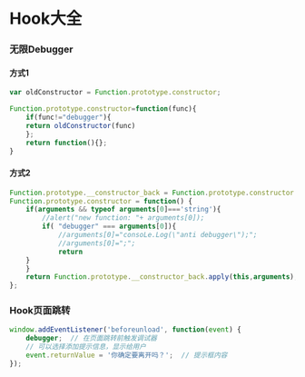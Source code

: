 <!--
 * @Author: Abel
 * @Date: 2025-04-29 14:44:19
 * @LastEditTime: 2025-04-29 14:46:07
-->
# Hook大全

### 无限Debugger

#### 方式1

```javascript
var oldConstructor = Function.prototype.constructor;

Function.prototype.constructor=function(func){
	if(func!="debugger"){
	return oldConstructor(func)
	};
	return function(){};
}
```

#### 方式2

```javascript
Function.prototype.__constructor_back = Function.prototype.constructor ;
Function.prototype.constructor = function() {
    if(arguments && typeof arguments[0]==='string'){
        //alert("new function: "+ arguments[0]);
        if( "debugger" === arguments[0]){
            //arguments[0]="consoLe.Log(\"anti debugger\");";
            //arguments[0]=";";
            return
    }
    }
    return Function.prototype.__constructor_back.apply(this,arguments);
};
```

### Hook页面跳转

```javascript
window.addEventListener('beforeunload', function(event) {
    debugger;  // 在页面跳转前触发调试器
    // 可以选择添加提示信息，显示给用户
    event.returnValue = '你确定要离开吗？';  // 提示框内容
});
```